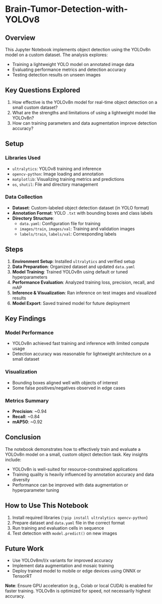 # Brain-Tumor-Detection-with-YOLOv8

## Overview  
This Jupyter Notebook implements object detection using the YOLOv8n model on a custom dataset. The analysis explores:  
- Training a lightweight YOLO model on annotated image data  
- Evaluating performance metrics and detection accuracy  
- Testing detection results on unseen images  

## Key Questions Explored  
1. How effective is the YOLOv8n model for real-time object detection on a small custom dataset?  
2. What are the strengths and limitations of using a lightweight model like YOLOv8n?  
3. How can training parameters and data augmentation improve detection accuracy?  

## Setup  

### Libraries Used  
- `ultralytics`: YOLOv8 training and inference  
- `opencv-python`: Image loading and annotation  
- `matplotlib`: Visualizing training metrics and predictions  
- `os`, `shutil`: File and directory management  

### Data Collection  
- **Dataset**: Custom-labeled object detection dataset (in YOLO format)  
- **Annotation Format**: YOLO `.txt` with bounding boxes and class labels  
- **Directory Structure**:  
  - `data.yaml`: Configuration file for training  
  - `images/train`, `images/val`: Training and validation images  
  - `labels/train`, `labels/val`: Corresponding labels  

## Steps  
1. **Environment Setup**: Installed `ultralytics` and verified setup  
2. **Data Preparation**: Organized dataset and updated `data.yaml`  
3. **Model Training**: Trained YOLOv8n using default or tuned hyperparameters  
4. **Performance Evaluation**: Analyzed training loss, precision, recall, and mAP  
5. **Inference & Visualization**: Ran inference on test images and visualized results  
6. **Model Export**: Saved trained model for future deployment  

## Key Findings  

### Model Performance  
- YOLOv8n achieved fast training and inference with limited compute usage  
- Detection accuracy was reasonable for lightweight architecture on a small dataset  

### Visualization  
- Bounding boxes aligned well with objects of interest  
- Some false positives/negatives observed in edge cases  

### Metrics Summary  
- **Precision**: ~0.94 
- **Recall**: ~0.84  
- **mAP50**: ~0.92  

## Conclusion  
The notebook demonstrates how to effectively train and evaluate a YOLOv8n model on a small, custom object detection task. Key insights include:  
- YOLOv8n is well-suited for resource-constrained applications  
- Training quality is heavily influenced by annotation accuracy and data diversity  
- Performance can be improved with data augmentation or hyperparameter tuning  

## How to Use This Notebook  
1. Install required libraries (`!pip install ultralytics opencv-python`)  
2. Prepare dataset and `data.yaml` file in the correct format  
3. Run training and evaluation cells in sequence  
4. Test detection with `model.predict()` on new images  

## Future Work  
- Use YOLOv8m/l/x variants for improved accuracy  
- Implement data augmentation and mosaic training  
- Deploy trained model to mobile or edge devices using ONNX or TensorRT  

**Note**: Ensure GPU acceleration (e.g., Colab or local CUDA) is enabled for faster training. YOLOv8n is optimized for speed, not necessarily highest accuracy.
